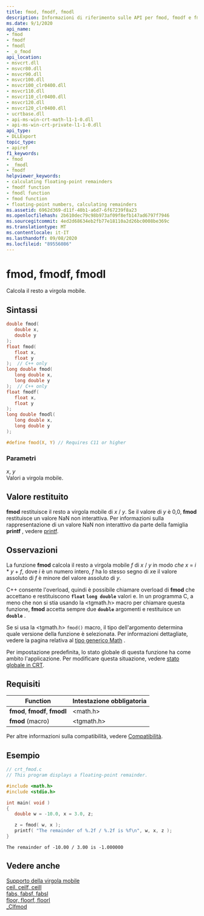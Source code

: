 ```yaml
---
title: fmod, fmodf, fmodl
description: Informazioni di riferimento sulle API per fmod, fmodf e fmodl; che calcola il resto a virgola mobile.
ms.date: 9/1/2020
api_name:
- fmod
- fmodf
- fmodl
- _o_fmod
api_location:
- msvcrt.dll
- msvcr80.dll
- msvcr90.dll
- msvcr100.dll
- msvcr100_clr0400.dll
- msvcr110.dll
- msvcr110_clr0400.dll
- msvcr120.dll
- msvcr120_clr0400.dll
- ucrtbase.dll
- api-ms-win-crt-math-l1-1-0.dll
- api-ms-win-crt-private-l1-1-0.dll
api_type:
- DLLExport
topic_type:
- apiref
f1_keywords:
- fmod
- _fmodl
- fmodf
helpviewer_keywords:
- calculating floating-point remainders
- fmodf function
- fmodl function
- fmod function
- floating-point numbers, calculating remainders
ms.assetid: 6962d369-d11f-40b1-a6d7-6f67239f8a23
ms.openlocfilehash: 2b610dec79c98b973af09f8efb147ad6797f7946
ms.sourcegitcommit: 4ed2d68634eb2fb77e18110a2d26bc0008be369c
ms.translationtype: MT
ms.contentlocale: it-IT
ms.lasthandoff: 09/08/2020
ms.locfileid: "89556086"
---
```

# <a name="fmod-fmodf-fmodl"></a>fmod, fmodf, fmodl

Calcola il resto a virgola mobile.

## <a name="syntax"></a>Sintassi

```C
double fmod(
   double x,
   double y
);
float fmod(
   float x,
   float y
);  // C++ only
long double fmod(
   long double x,
   long double y
);  // C++ only
float fmodf(
   float x,
   float y
);
long double fmodl(
   long double x,
   long double y
);

#define fmod(X, Y) // Requires C11 or higher
```

### <a name="parameters"></a>Parametri

*x*, *y*\
Valori a virgola mobile.

## <a name="return-value"></a>Valore restituito

**fmod** restituisce il resto a virgola mobile di *x*  /  *y*. Se il valore di *y* è 0,0, **fmod** restituisce un valore NaN non interattiva. Per informazioni sulla rappresentazione di un valore NaN non interattivo da parte della famiglia **printf** , vedere [printf](printf-printf-l-wprintf-wprintf-l.md).

## <a name="remarks"></a>Osservazioni

La funzione **fmod** calcola il resto a virgola mobile *f* di *x*  /  *y* in modo *che x*  =  *i* \* *y*  +  *f*, dove *i* è un numero intero, *f* ha lo stesso segno di *x*e il valore assoluto di *f* è minore del valore assoluto di *y*.

C++ consente l'overload, quindi è possibile chiamare overload di **fmod** che accettano e restituiscono **`float`** **`long double`** valori e. In un programma C, a meno che non si stia usando la \<tgmath.h> macro per chiamare questa funzione, **fmod** accetta sempre due **`double`** argomenti e restituisce un **`double`** .

Se si usa la \<tgmath.h> `fmod()` macro, il tipo dell'argomento determina quale versione della funzione è selezionata. Per informazioni dettagliate, vedere la pagina relativa al [tipo generico Math](../../c-runtime-library/tgmath.md) .

Per impostazione predefinita, lo stato globale di questa funzione ha come ambito l'applicazione. Per modificare questa situazione, vedere [stato globale in CRT](../global-state.md).

## <a name="requirements"></a>Requisiti

|Function|Intestazione obbligatoria|
|--------------|---------------------|
|**fmod**, **fmodf**, **fmodl**|\<math.h>|
|**fmod** (macro) | \<tgmath.h> |

Per altre informazioni sulla compatibilità, vedere [Compatibilità](../../c-runtime-library/compatibility.md).

## <a name="example"></a>Esempio

```C
// crt_fmod.c
// This program displays a floating-point remainder.

#include <math.h>
#include <stdio.h>

int main( void )
{
   double w = -10.0, x = 3.0, z;

   z = fmod( w, x );
   printf( "The remainder of %.2f / %.2f is %f\n", w, x, z );
}
```

```Output
The remainder of -10.00 / 3.00 is -1.000000
```

## <a name="see-also"></a>Vedere anche

[Supporto della virgola mobile](../../c-runtime-library/floating-point-support.md)<br/>
[ceil, ceilf, ceill](ceil-ceilf-ceill.md)<br/>
[fabs, fabsf, fabsl](fabs-fabsf-fabsl.md)<br/>
[floor, floorf, floorl](floor-floorf-floorl.md)<br/>
[_CIfmod](../../c-runtime-library/cifmod.md)<br/>
